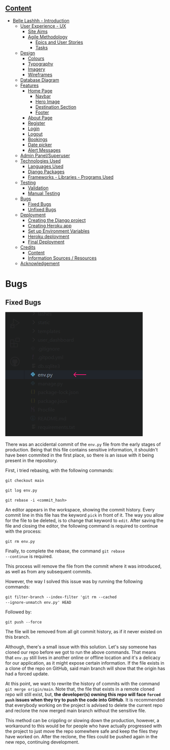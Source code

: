 ## [Content](#content)
- [Belle Lashhh - Introduction](#belle-lashhh---introduction)
  - [User Experience - UX](#user-experience---ux)
    - [Site Aims](#site-aims)
    - [Agile Methodology](#agile-methodology)
      - [Epics and User Stories](#epics-and-user-stories)
      - [Tasks](#tasks)
  - [Design](#design)
    - [Colours](#colours)
    - [Typography](#typography)
    - [Imagery](#imagery)
    - [Wireframes](#wireframes)
  - [Database Diagram](#database-diagram)
  - [Features](#features)
    - [Home Page](#home-page)
      - [Navbar](#navbar)
      - [Hero Image](#hero-image)
      - [Destination Section](#destination-section)
      - [Footer](#footer)
    - [About Page](#about-page)
    - [Register](#register)
    - [Login](#login)
    - [Logout](#logout)
    - [Bookings](#bookings)
    - [Date picker](#date-picker)
    - [Alert Messages](#alert-messages)      
  - [Admin Panel/Superuser](#admin-panelsuperuser)
  - [Technologies Used](#technologies-used)
    - [Languages Used](#languages-used)
    - [Django Packages](#django-packages)
    - [Frameworks - Libraries - Programs Used](#frameworks---libraries---programs-used)
  - [Testing](#testing)
      - [Validation](#validation)
      - [Manual Testing](#manual-testing)
  - [Bugs](#bugs)
      - [Fixed Bugs](#fixed-bugs)
      - [Unfixed Bugs](#unfixed-bugs)
  - [Deployment](#deployment)
      - [Creating the Django project](#creating-the-django-project)
      - [Creating Heroku app](#creating-heroku-app)
      - [Set up Environment Variables](#set-up-environment-variables)
      - [Heroku deployment](#heroku-deployment)
      - [Final Deployment](#final-deployment)
  - [Credits](#credits)
    - [Content](#content)
    - [Information Sources / Resources](#information-sources--resources)
  - [Acknowledgement](#acknowledgement)

# Bugs

## Fixed Bugs

![env.py file was wrongfully commited in early stages | How to fix?](static/images/readme_screenshots/env_py_wrongfully_commited.png)

There was an accidental commit of the <code>env.py</code> file from the early stages of production. Being that this file contains sensitive information, it shouldn't have been commited in the first place, so there is an issue with it being present in the repository. 

First, i tried rebasing, with the following commands:

<code>git checkout main</code>

<code>git log env.py</code>

<code>git rebase -i <commit_hash></code>

An editor appears in the workspace, showing the commit history. Every commit line in this file has the keyword <code>pick</code> in front of it. The way you allow for the file to be deleted, is to change that keyword to <code>edit</code>. After saving the file and closing the editor, the following command is required to continue with the process:

<code>git rm env.py</code>

Finally, to complete the rebase, the command <code>git rebase --continue</code> is required.

This process will remove the file from the commit where it was introduced, as well as from any subsequent commits.

However, the way I solved this issue was by running the following commands:

<code>git filter-branch --index-filter 'git rm --cached --ignore-unmatch env.py' HEAD</code>

Followed by:

<code>git push --force</code>

The file will be removed from all git commit history, as if it never existed on this branch. 

Although, there's a small issue with this solution. Let's say someone has cloned our repo before we got to run the above commands. That means that <code>env.py</code> still lives in another online or offline location and it's a delicacy for our application, as it might expose certain information. If the file exists in a clone of the repo on GitHub, said main branch will show that the origin has had a forced update.

At this point, we want to rewrite the history of commits with the command <code>git merge origin/main</code>. Note that, the file that exists in a remote cloned repo will still exist, but, <strong>the developer(s) owning this repo will face <code>forced push</code> issues when they try to push the code into GitHub</strong>. 
It is recommended that everybody working on the project is advised to delete the current repo and reclone the now merged main branch without the sensitive file. 

This method can be crippling or slowing down the production, however, a workaround to this would be for people who have actually progressed with the project to just move the repo somewhere safe and keep the files they have worked on. After the reclone, the files could be pushed again in the new repo, continuing development.
